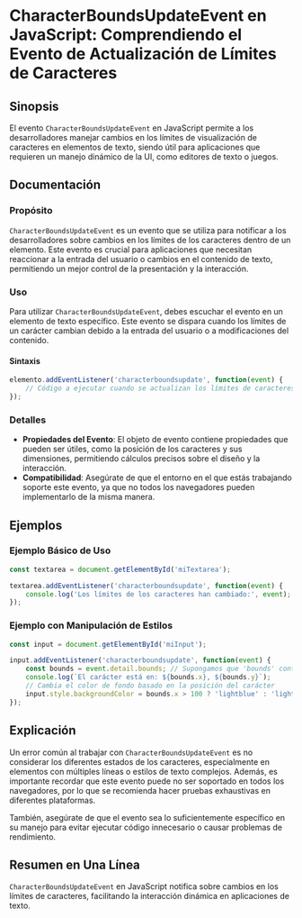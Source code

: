 <!--
Meta Description: # CharacterBoundsUpdateEvent en JavaScript: Comprendiendo el Evento de Actualización de Límites de Caracteres ## Sinopsis El evento `CharacterBoundsUp...
Meta Keywords: los, evento, que, caracteres, límites
-->

# CharacterBoundsUpdateEvent en JavaScript: Comprendiendo el Evento de Actualización de Límites de Caracteres

## Sinopsis
El evento `CharacterBoundsUpdateEvent` en JavaScript permite a los desarrolladores manejar cambios en los límites de visualización de caracteres en elementos de texto, siendo útil para aplicaciones que requieren un manejo dinámico de la UI, como editores de texto o juegos.

## Documentación
### Propósito
`CharacterBoundsUpdateEvent` es un evento que se utiliza para notificar a los desarrolladores sobre cambios en los límites de los caracteres dentro de un elemento. Este evento es crucial para aplicaciones que necesitan reaccionar a la entrada del usuario o cambios en el contenido de texto, permitiendo un mejor control de la presentación y la interacción.

### Uso
Para utilizar `CharacterBoundsUpdateEvent`, debes escuchar el evento en un elemento de texto específico. Este evento se dispara cuando los límites de un carácter cambian debido a la entrada del usuario o a modificaciones del contenido. 

#### Sintaxis
```javascript
elemento.addEventListener('characterboundsupdate', function(event) {
    // Código a ejecutar cuando se actualizan los límites de caracteres
});
```

### Detalles
- **Propiedades del Evento**: El objeto de evento contiene propiedades que pueden ser útiles, como la posición de los caracteres y sus dimensiones, permitiendo cálculos precisos sobre el diseño y la interacción.
- **Compatibilidad**: Asegúrate de que el entorno en el que estás trabajando soporte este evento, ya que no todos los navegadores pueden implementarlo de la misma manera.

## Ejemplos
### Ejemplo Básico de Uso
```javascript
const textarea = document.getElementById('miTextarea');

textarea.addEventListener('characterboundsupdate', function(event) {
    console.log('Los límites de los caracteres han cambiado:', event);
});
```

### Ejemplo con Manipulación de Estilos
```javascript
const input = document.getElementById('miInput');

input.addEventListener('characterboundsupdate', function(event) {
    const bounds = event.detail.bounds; // Supongamos que 'bounds' contiene las dimensiones
    console.log(`El carácter está en: ${bounds.x}, ${bounds.y}`);
    // Cambia el color de fondo basado en la posición del carácter
    input.style.backgroundColor = bounds.x > 100 ? 'lightblue' : 'lightgreen';
});
```

## Explicación
Un error común al trabajar con `CharacterBoundsUpdateEvent` es no considerar los diferentes estados de los caracteres, especialmente en elementos con múltiples líneas o estilos de texto complejos. Además, es importante recordar que este evento puede no ser soportado en todos los navegadores, por lo que se recomienda hacer pruebas exhaustivas en diferentes plataformas.

También, asegúrate de que el evento sea lo suficientemente específico en su manejo para evitar ejecutar código innecesario o causar problemas de rendimiento.

## Resumen en Una Línea
`CharacterBoundsUpdateEvent` en JavaScript notifica sobre cambios en los límites de caracteres, facilitando la interacción dinámica en aplicaciones de texto.